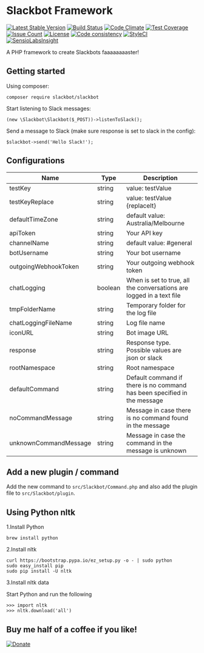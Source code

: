 # Slackbot Framework

[![Latest Stable Version](https://poser.pugx.org/slackbot/slackbot/v/stable)](https://packagist.org/packages/slackbot/slackbot)
[![Build Status](https://travis-ci.org/iranianpep/slackbot.svg?branch=master)](https://travis-ci.org/iranianpep/slackbot)
[![Code Climate](https://codeclimate.com/github/iranianpep/slackbot/badges/gpa.svg)](https://codeclimate.com/github/iranianpep/slackbot)
[![Test Coverage](https://codeclimate.com/github/iranianpep/slackbot/badges/coverage.svg)](https://codeclimate.com/github/iranianpep/slackbot/coverage)
[![Issue Count](https://codeclimate.com/github/iranianpep/slackbot/badges/issue_count.svg)](https://codeclimate.com/github/iranianpep/slackbot)
[![License](https://poser.pugx.org/slackbot/slackbot/license)](https://packagist.org/packages/slackbot/slackbot)
[![Code consistency](https://squizlabs.github.io/PHP_CodeSniffer/analysis/iranianpep/slackbot/grade.svg)](https://squizlabs.github.io/PHP_CodeSniffer/analysis/iranianpep/slackbot)
[![StyleCI](https://styleci.io/repos/73189365/shield?branch=master)](https://styleci.io/repos/73189365)
[![SensioLabsInsight](https://insight.sensiolabs.com/projects/d9b77f1a-3d4a-423f-b473-30a25496f9a0/mini.png)](https://insight.sensiolabs.com/projects/d9b77f1a-3d4a-423f-b473-30a25496f9a0)

A PHP framework to create Slackbots faaaaaaaaster!

## Getting started
Using composer:
```
composer require slackbot/slackbot
```

Start listening to Slack messages:

```
(new \Slackbot\Slackbot($_POST))->listenToSlack();
```

Send a message to Slack (make sure response is set to slack in the config):
```
$slackbot->send('Hello Slack!');
```

## Configurations
<table width='100%'>
<thead>
<tr>
<th>Name</th>
<th>Type</th>
<th>Description</th>
</tr>
</thead>
<tbody>
<tr>
<td>testKey</td>
<td>string</td>
<td>value: testValue</td>
</tr>
<tr>
<td>testKeyReplace</td>
<td>string</td>
<td>value: testValue {replaceIt}</td>
</tr>
<tr>
<td>defaultTimeZone</td>
<td>string</td>
<td>default value: Australia/Melbourne</td>
</tr>
<tr>
<td>apiToken</td>
<td>string</td>
<td>Your API key</td>
</tr>
<tr>
<td>channelName</td>
<td>string</td>
<td>default value: #general</td>
</tr>
<tr>
<td>botUsername</td>
<td>string</td>
<td>Your bot username</td>
</tr>
<tr>
<td>outgoingWebhookToken</td>
<td>string</td>
<td>Your outgoing webhook token</td>
</tr>
<tr>
<td>chatLogging</td>
<td>boolean</td>
<td>When is set to true, all the conversations are logged in a text file</td>
</tr>
<tr>
<td>tmpFolderName</td>
<td>string</td>
<td>Temporary folder for the log file</td>
</tr>
<tr>
<td>chatLoggingFileName</td>
<td>string</td>
<td>Log file name</td>
</tr>
<tr>
<td>iconURL</td>
<td>string</td>
<td>Bot image URL</td>
</tr>
<tr>
<td>response</td>
<td>string</td>
<td>Response type. Possible values are json or slack</td>
</tr>
<tr>
<td>rootNamespace</td>
<td>string</td>
<td>Root namespace</td>
</tr>
<tr>
<td>defaultCommand</td>
<td>string</td>
<td>Default command if there is no command has been specified in the message</td>
</tr>
<tr>
<td>noCommandMessage</td>
<td>string</td>
<td>Message in case there is no command found in the message</td>
</tr>
<tr>
<td>unknownCommandMessage</td>
<td>string</td>
<td>Message in case the command in the message is unknown</td>
</tr>
</tbody>
</table>

## Add a new plugin / command
Add the new command to `src/Slackbot/Command.php` and also add the plugin file to `src/Slackbot/plugin`.

## Using Python nltk

1.Install Python
```
brew install python
```

2.Install nltk
```
curl https://bootstrap.pypa.io/ez_setup.py -o - | sudo python
sudo easy_install pip
sudo pip install -U nltk
```

3.Install nltk data

Start Python and run the following
```
>>> import nltk
>>> nltk.download('all')
```

## Buy me half of a coffee if you like!
[![Donate](https://img.shields.io/badge/Donate-PayPal-green.svg)](https://www.paypal.com/cgi-bin/webscr?cmd=_s-xclick&hosted_button_id=BXMKEZ23PX8K2)
